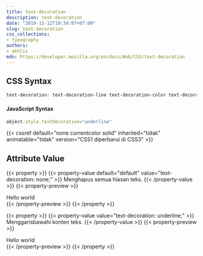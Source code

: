 ```yaml
---
title: text-decoration
description: text-decoration
date: "2019-11-12T10:34:07+07:00"
slug: text-decoration
css_collections:
- typography
authors:
- akhlis
mdn: https://developer.mozilla.org/en/docs/Web/CSS/text-decoration
---
```


## CSS Syntax
```css
text-decoration: text-decoration-line text-decoration-color text-decoration-style | initial | inherit;
```

#### JavaScript Syntax
```js
object.style.textDecoration="underline"
```

{{< cssref default="none currentcolor solid" inherited="tidak" animatable="tidak" version="CSS1 diperbarui di CSS3" >}}

## Attribute Value

{{< property >}}
{{< property-value default="default" value="text-decoration: none;" >}}
Menghapus semua hiasan teks.
{{< /property-value >}}
{{< property-preview >}}
<div class="property__example text-sm text-decoration no-underline p-4" id="text-decoration-none">Hello world</div>
{{< /property-preview >}}
{{< /property >}}

{{< property >}}
{{< property-value value="text-decoration: underline;" >}}
Menggarisbawahi konten teks.
{{< /property-value >}}
{{< property-preview >}}
<div class="property__example text-sm text-decoration underline p-4" id="text-decoration-underline">Hello world</div>
{{< /property-preview >}}
{{< /property >}}